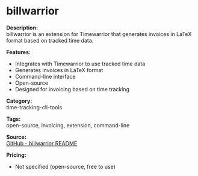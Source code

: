 # billwarrior

**Description:**  
billwarrior is an extension for Timewarrior that generates invoices in LaTeX format based on tracked time data.

**Features:**
- Integrates with Timewarrior to use tracked time data
- Generates invoices in LaTeX format
- Command-line interface
- Open-source
- Designed for invoicing based on time tracking

**Category:**  
time-tracking-cli-tools

**Tags:**  
open-source, invoicing, extension, command-line

**Source:**  
[GitHub - billwarrior README](https://github.com/sw00/billwarrior/blob/master/README.md)

**Pricing:**
- Not specified (open-source, free to use)